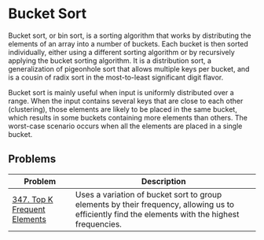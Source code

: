 # Bucket Sort

Bucket sort, or bin sort, is a sorting algorithm that works by distributing the elements of an array into a number of buckets. Each bucket is then sorted individually, either using a different sorting algorithm or by recursively applying the bucket sorting algorithm. It is a distribution sort, a generalization of pigeonhole sort that allows multiple keys per bucket, and is a cousin of radix sort in the most-to-least significant digit flavor.

Bucket sort is mainly useful when input is uniformly distributed over a range. When the input contains several keys that are close to each other (clustering), those elements are likely to be placed in the same bucket, which results in some buckets containing more elements than others. The worst-case scenario occurs when all the elements are placed in a single bucket.

## Problems

| Problem                                                                   | Description                                                                                                                                                  |
| ------------------------------------------------------------------------- | ------------------------------------------------------------------------------------------------------------------------------------------------------------ |
| [347. Top K Frequent Elements](./../problems/0347-top-k-frequent-elements/README.md) | Uses a variation of bucket sort to group elements by their frequency, allowing us to efficiently find the elements with the highest frequencies. |
